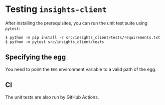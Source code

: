 # Testing `insights-client`

After installing the prerequisites, you can run the unit test suite using `pytest`:

```shell
$ python -m pip install -r src/insights_client/tests/requirements.txt
$ python -m pytest src/insights_client/tests
```

## Specifying the egg

You need to point the `EGG` environment variable to a valid path of the egg.

## CI

The unit tests are also run by GitHub Actions.
